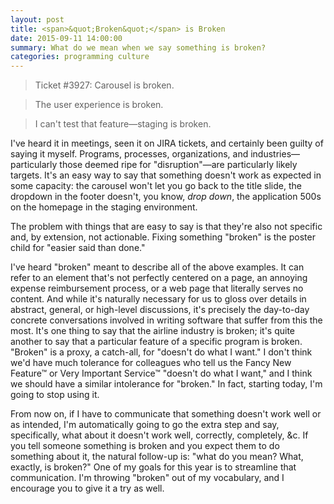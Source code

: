 ```yaml
---
layout: post
title: <span>&quot;Broken&quot;</span> is Broken
date: 2015-09-11 14:00:00
summary: What do we mean when we say something is broken?
categories: programming culture
---
```


> Ticket #3927: Carousel is broken.

> The user experience is broken.

> I can't test that feature&mdash;staging is broken.

I've heard it in meetings, seen it on JIRA tickets, and certainly been guilty of saying it myself. Programs, processes, organizations, and industries&mdash;particularly those deemed ripe for "disruption"&mdash;are particularly likely targets. It's an easy way to say that something doesn't work as expected in some capacity: the carousel won't let you go back to the title slide, the dropdown in the footer doesn't, you know, _drop down_, the application 500s on the homepage in the staging environment.

The problem with things that are easy to say is that they're also not specific and, by extension, not actionable. Fixing something "broken" is the poster child for "easier said than done."

I've heard "broken" meant to describe all of the above examples. It can refer to an element that's not perfectly centered on a page, an annoying expense reimbursement process, or a web page that literally serves no content. And while it's naturally necessary for us to gloss over details in abstract, general, or high-level discussions, it's precisely the day-to-day concrete conversations involved in writing software that suffer from this the most. It's one thing to say that the airline industry is broken; it's quite another to say that a particular feature of a specific program is broken. "Broken" is a proxy, a catch-all, for "doesn't do what I want." I don't think we'd have much tolerance for colleagues who tell us the Fancy New Feature™ or Very Important Service™ "doesn't do what I want," and I think we should have a similar intolerance for "broken." In fact, starting today, I'm going to stop using it.

From now on, if I have to communicate that something doesn't work well or as intended, I'm automatically going to go the extra step and say, specifically, what about it doesn't work well, correctly, completely, &c. If you tell someone something is broken and you expect them to do something about it, the natural follow-up is: "what do you mean? What, exactly, is broken?" One of my goals for this year is to streamline that communication. I'm throwing "broken" out of my vocabulary, and I encourage you to give it a try as well.
